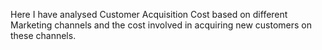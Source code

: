 Here I have analysed Customer Acquisition Cost based on different Marketing channels and the cost involved in acquiring new customers on these channels.
